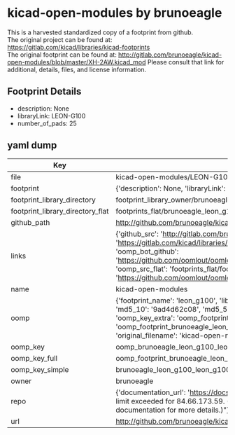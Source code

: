 # kicad-open-modules by brunoeagle  
This is a harvested standardized copy of a footprint from github.  
The original project can be found at:  
https://gitlab.com/kicad/libraries/kicad-footprints  
The original footprint can be found at:
http://gitlab.com/brunoeagle/kicad-open-modules/blob/master/XH-2AW.kicad_mod
Please consult that link for additional, details, files, and license information.  
## Footprint Details
* description: None  
* libraryLink: LEON-G100  
* number_of_pads: 25  
## yaml dump  
| Key | Value |  
| --- | --- |  
| file | kicad-open-modules/LEON-G100.kicad_mod |  
| footprint | {'description': None, 'libraryLink': 'LEON-G100', 'number_of_pads': 25} |  
| footprint_library_directory | footprint_library_owner/brunoeagle_kicad-open-modules |  
| footprint_library_directory_flat | footprints_flat/brunoeagle_leon_g100_leon_g100/working |  
| github_path | http://github.com/brunoeagle/kicad-open-modules/blob/master/LEON-G100.kicad_mod |  
| links | {'github_src': 'http://gitlab.com/brunoeagle/kicad-open-modules/blob/master/XH-2AW.kicad_mod', 'github_src_repo': 'https://gitlab.com/kicad/libraries/kicad-footprints', 'oomp_bot': 'footprints/brunoeagle_leon_g100_leon_g100/working', 'oomp_bot_github': 'https://github.com/oomlout/oomlout_oomp_footprint_bot/tree/main/footprints/brunoeagle_leon_g100_leon_g100/working', 'oomp_src_flat': 'footprints_flat/footprints_flat/brunoeagle_leon_g100_leon_g100/working', 'oomp_src_flat_github': 'https://github.com/oomlout/oomlout_oomp_footprint_src/tree/main/footprints_flat/brunoeagle_leon_g100_leon_g100/working'} |  
| name | kicad-open-modules |  
| oomp | {'footprint_name': 'leon_g100', 'library_name': 'leon_g100_kicad_mod', 'md5': '9ad4d62c080609c81291bbf8e88cd3ad', 'md5_10': '9ad4d62c08', 'md5_5': '9ad4d', 'md5_6': '9ad4d6', 'oomp_key': 'oomp_brunoeagle_leon_g100_leon_g100', 'oomp_key_extra': 'oomp_footprint_brunoeagle_leon_g100_leon_g100', 'oomp_key_full': 'oomp_footprint_brunoeagle_leon_g100_leon_g100_9ad4d6', 'oomp_key_simple': 'brunoeagle_leon_g100_leon_g100', 'original_filename': 'kicad-open-modules/LEON-G100.kicad_mod', 'owner_name': 'brunoeagle'} |  
| oomp_key | oomp_brunoeagle_leon_g100_leon_g100 |  
| oomp_key_full | oomp_footprint_brunoeagle_leon_g100_leon_g100 |  
| oomp_key_simple | brunoeagle_leon_g100_leon_g100 |  
| owner | brunoeagle |  
| repo | {'documentation_url': 'https://docs.github.com/rest/overview/resources-in-the-rest-api#rate-limiting', 'message': "API rate limit exceeded for 84.66.173.59. (But here's the good news: Authenticated requests get a higher rate limit. Check out the documentation for more details.)"} |  
| url | http://github.com/brunoeagle/kicad-open-modules |  

